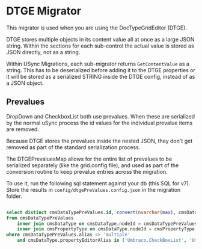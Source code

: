 # DTGE Migrator

This migrator is used when you are using the DocTypeGridEditor (DTGE).

DTGE stores multiple objects in its content value all at once as a large JSON string. Within the sections for each sub-control the actual value is stored as JSON directly, not as a string.

Within USync Migrations, each sub-migrator returns `GetContentValue` as a string. This has to be deserialized before adding it to the DTGE properties or it will be stored as a serialized STRING inside the DTGE config, instead of as a JSON object.

## Prevalues

DropDown and CheckboxList both use prevalues. When these are serialized by the normal uSync process the id values for the individual prevalue items are removed.

Because DTGE stores the prevalues inside the nested JSON, they don't get removed as part of the standard serialization process.

The DTGEPrevaluesMap allows for the entire list of prevalues to be serialized separately (like the grid.config file), and used as part of the conversion routine to keep prevalue entries across the migration.

To use it, run the following sql statement against your db (this SQL for v7). Store the results in `config/dtgePreValues.config.json` in the migration folder.

```sql

select distinct cmsDataTypePreValues.id, convert(nvarchar(max), cmsDataTypePreValues.value) as [value]
from cmsDataTypePreValues
    inner join cmsDataType on cmsDataType.nodeId = cmsDataTypePreValues.datatypeNodeId
    inner join cmsPropertyType on cmsDataType.nodeId = cmsPropertyType.dataTypeId
where cmsDataTypePreValues.alias <> 'multiple'
    and cmsDataType.propertyEditorAlias in ('Umbraco.CheckBoxList', 'Umbraco.DropDown.Flexible')

```
